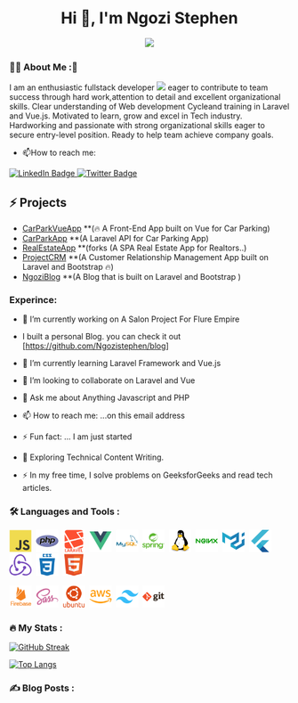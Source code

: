 <h1 align="center">Hi 👋, I'm Ngozi Stephen</h1>
<div id="header" align="center">
  <img src="https://media.giphy.com/media/M9gbBd9nbDrOTu1Mqx/giphy.gif" width="100"/>
</div>


### 👨‍💻 About Me :👋
 
I am an enthusiastic fullstack developer  <img src="https://media.giphy.com/media/WUlplcMpOCEmTGBtBW/giphy.gif" width="30"> eager to contribute to team success through hard work,attention to detail and excellent organizational skills. Clear understanding of Web development Cycleand training in Laravel and Vue.js. Motivated to learn, grow and excel in Tech industry. Hardworking and passionate with strong organizational skills eager to secure entry-level position. Ready to help team achieve company goals.

- 📫How to reach me:
<div id="badges">
  <a href="https://linkedin.com/in/ngozi-stephen-6128b8166">
    <img src="https://img.shields.io/badge/LinkedIn-blue?style=for-the-badge&logo=linkedin&logoColor=white" alt="LinkedIn Badge"/>
  </a>
  <a href="https://twitter.com/Stephen_Ngozi">
    <img src="https://img.shields.io/badge/Twitter-blue?style=for-the-badge&logo=twitter&logoColor=white" alt="Twitter Badge"/>
  </a>
</div>


## ⚡ Projects
<!-- PROJECTS START -->
* [CarParkVueApp](https://github.com/Ngozistephen/CarParkVueApp) **(🔥 A Front-End App built on Vue for Car Parking) 
* [CarParkApp](https://github.com/Ngozistephen/CarParkApp) **(A Laravel API for Car Parking App) 
* [RealEstateApp](https://github.com/Ngozistephen/RealEstateApp) **(forks (A SPA Real Estate App for Realtors..) 
* [ProjectCRM](https://github.com/Ngozistephen/projectcrm) **(A Customer Relationship Management App built on Laravel and Bootstrap 🔥) 
* [NgoziBlog](https://github.com/Ngozistephen/ngoziblog) **(A Blog that is built on Laravel and Bootstrap ) 
<!-- PROJECTS END -->


### Experince:

- 🔭 I’m currently working on A Salon Project For Flure Empire
- I built a personal Blog. you can check it out [https://github.com/Ngozistephen/blog]  


- 🌱 I’m currently learning Laravel Framework and Vue.js
- 👯 I’m looking to collaborate on Laravel and Vue
- 💬 Ask me about Anything Javascript and PHP
- 📫 How to reach me: ...on this email address 

- ⚡ Fun fact: ... I am just started

- 🌱 Exploring Technical Content Writing.

- ⚡ In my free time, I solve problems on GeeksforGeeks and read tech articles.



### 🛠️ Languages and Tools :
<div>
   <img src="https://github.com/devicons/devicon/blob/master/icons/javascript/javascript-original.svg" title="JavaScript" alt="JavaScript" width="40" height="40"/>&nbsp;
   <img src="https://github.com/devicons/devicon/blob/master/icons/php/php-original.svg" title="Php" alt="JPhp" width="40" height="40"/>&nbsp;
  <img src="https://github.com/devicons/devicon/blob/master/icons/laravel/laravel-plain-wordmark.svg" title="Laravel" alt="Laravel" width="40" height="40"/>&nbsp;
  <img src="https://github.com/devicons/devicon/blob/master/icons/vuejs/vuejs-original.svg" title="Vuejs" alt="Vuejs" width="40" height="40"/>&nbsp;
  <img src="https://github.com/devicons/devicon/blob/master/icons/mysql/mysql-original-wordmark.svg" title="MySQL"  alt="MySQL" width="40" height="40"/>&nbsp;
  <img src="https://github.com/devicons/devicon/blob/master/icons/spring/spring-original-wordmark.svg" title="Spring" alt="Spring" width="40" height="40"/>&nbsp;
  <img src="https://github.com/devicons/devicon/blob/master/icons/linux/linux-original.svg" title="Linux" alt="Linux" width="40" height="40"/>&nbsp;
  <img src="https://github.com/devicons/devicon/blob/master/icons/nginx/nginx-original.svg" title="Nginx" alt="Nginx" width="40" height="40"/>&nbsp;
   <img src="https://github.com/devicons/devicon/blob/master/icons/materialui/materialui-original.svg" title="Material UI" alt="Material UI" width="40" height="40"/>&nbsp;
  <img src="https://github.com/devicons/devicon/blob/master/icons/flutter/flutter-original.svg" title="Flutter" alt="Flutter" width="40" height="40"/>&nbsp;
  <img src="https://github.com/devicons/devicon/blob/master/icons/redux/redux-original.svg" title="Redux" alt="Redux " width="40" height="40"/>&nbsp;
  <img src="https://github.com/devicons/devicon/blob/master/icons/css3/css3-plain-wordmark.svg"  title="CSS3" alt="CSS" width="40" height="40"/>&nbsp;
  <img src="https://github.com/devicons/devicon/blob/master/icons/html5/html5-original.svg" title="HTML5" alt="HTML" width="40" height="40"/>&nbsp;
 
  <img src="https://github.com/devicons/devicon/blob/master/icons/firebase/firebase-plain-wordmark.svg" title="Firebase" alt="Firebase" width="40" height="40"/>&nbsp;
  <img src="https://github.com/devicons/devicon/blob/master/icons/sass/sass-original.svg" title="Sass"  alt="Sass" width="40" height="40"/>&nbsp;
  <img src="https://github.com/devicons/devicon/blob/master/icons/ubuntu/ubuntu-plain-wordmark.svg" title="Ubuntu"  alt="Ubuntu" width="40" height="40"/>&nbsp;
  <img src="https://github.com/devicons/devicon/blob/master/icons/amazonwebservices/amazonwebservices-plain-wordmark.svg" title="AWS" alt="AWS" width="40" height="40"/>&nbsp;
  <img src="https://github.com/devicons/devicon/blob/master/icons/tailwindcss/tailwindcss-plain.svg" title="Tailwindcss" alt="Tailwindcss" width="40" height="40"/>&nbsp;
  <img src="https://github.com/devicons/devicon/blob/master/icons/git/git-original-wordmark.svg" title="Git" alt="Git" width="40" height="40"/>&nbsp;
</div>
 
 ### 🔥 My Stats :
[![GitHub Streak](http://github-readme-streak-stats.herokuapp.com?user=Ngozistephen&theme=dark)](https://git.io/streak-stats)

[![Top Langs](https://github-readme-stats.vercel.app/api/top-langs/?username=Ngozistephen&layout=compact&theme=vision-friendly-dark)](https://github.com/anuraghazra/github-readme-stats)


### ✍️ Blog Posts :
<!-- BLOG-POST-LIST:START -->
<!-- BLOG-POST-LIST:END -->
